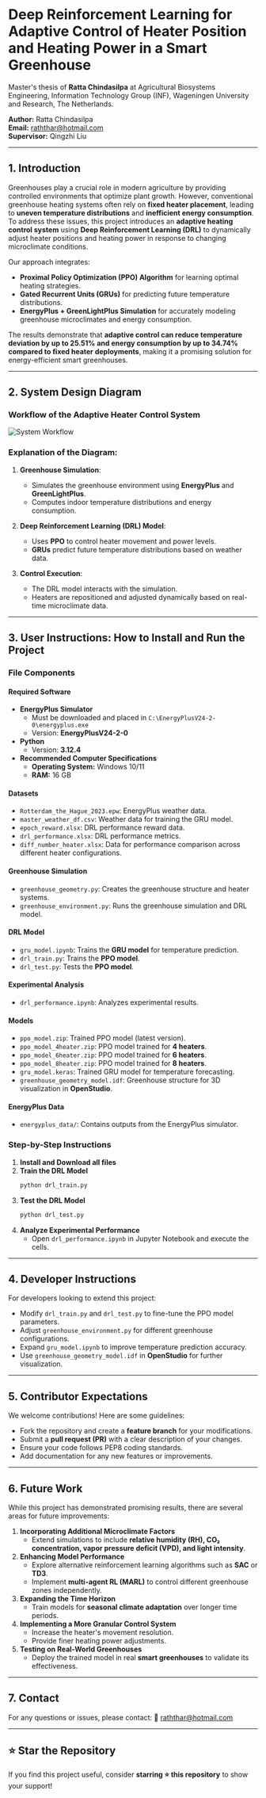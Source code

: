 # Deep Reinforcement Learning for Adaptive Control of Heater Position and Heating Power in a Smart Greenhouse
Master's thesis of **Ratta Chindasilpa** at Agricultural Biosystems Engineering, Information Technology Group (INF), Wageningen University and Research, The Netherlands.

**Author:** Ratta Chindasilpa  
**Email:** [raththar@hotmail.com](mailto:raththar@hotmail.com)  
**Supervisor:** Qingzhi Liu

---

## 1. Introduction

Greenhouses play a crucial role in modern agriculture by providing controlled environments that optimize plant growth. However, conventional greenhouse heating systems often rely on **fixed heater placement**, leading to **uneven temperature distributions** and **inefficient energy consumption**. To address these issues, this project introduces an **adaptive heating control system** using **Deep Reinforcement Learning (DRL)** to dynamically adjust heater positions and heating power in response to changing microclimate conditions.

Our approach integrates:
- **Proximal Policy Optimization (PPO) Algorithm** for learning optimal heating strategies.
- **Gated Recurrent Units (GRUs)** for predicting future temperature distributions.
- **EnergyPlus + GreenLightPlus Simulation** for accurately modeling greenhouse microclimates and energy consumption.

The results demonstrate that **adaptive control can reduce temperature deviation by up to 25.51% and energy consumption by up to 34.74% compared to fixed heater deployments**, making it a promising solution for energy-efficient smart greenhouses.

---

## 2. System Design Diagram

### Workflow of the Adaptive Heater Control System

![System Workflow](system_workflow.png)

### **Explanation of the Diagram:**
1. **Greenhouse Simulation**: 
   - Simulates the greenhouse environment using **EnergyPlus** and **GreenLightPlus**.
   - Computes indoor temperature distributions and energy consumption.
   
2. **Deep Reinforcement Learning (DRL) Model**:
   - Uses **PPO** to control heater movement and power levels.
   - **GRUs** predict future temperature distributions based on weather data.
   
3. **Control Execution**:
   - The DRL model interacts with the simulation.
   - Heaters are repositioned and adjusted dynamically based on real-time microclimate data.

---

## 3. User Instructions: How to Install and Run the Project

### **File Components**
#### **Required Software**
- **EnergyPlus Simulator**
  - Must be downloaded and placed in `C:\EnergyPlusV24-2-0\energyplus.exe`
  - Version: **EnergyPlusV24-2-0**
- **Python**
  - Version: **3.12.4**
- **Recommended Computer Specifications**
  - **Operating System:** Windows 10/11
  - **RAM:** 16 GB

#### **Datasets**
- `Rotterdam_the_Hague_2023.epw`: EnergyPlus weather data.
- `master_weather_df.csv`: Weather data for training the GRU model.
- `epoch_reward.xlsx`: DRL performance reward data.
- `drl_performance.xlsx`: DRL performance metrics.
- `diff_number_heater.xlsx`: Data for performance comparison across different heater configurations.

#### **Greenhouse Simulation**
- `greenhouse_geometry.py`: Creates the greenhouse structure and heater systems.
- `greenhouse_environment.py`: Runs the greenhouse simulation and DRL model.

#### **DRL Model**
- `gru_model.ipynb`: Trains the **GRU model** for temperature prediction.
- `drl_train.py`: Trains the **PPO model**.
- `drl_test.py`: Tests the **PPO model**.

#### **Experimental Analysis**
- `drl_performance.ipynb`: Analyzes experimental results.

#### **Models**
- `ppo_model.zip`: Trained PPO model (latest version).
- `ppo_model_4heater.zip`: PPO model trained for **4 heaters**.
- `ppo_model_6heater.zip`: PPO model trained for **6 heaters**.
- `ppo_model_8heater.zip`: PPO model trained for **8 heaters**.
- `gru_model.keras`: Trained GRU model for temperature forecasting.
- `greenhouse_geometry_model.idf`: Greenhouse structure for 3D visualization in **OpenStudio**.

#### **EnergyPlus Data**
- `energyplus_data/`: Contains outputs from the EnergyPlus simulator.

### **Step-by-Step Instructions**
1. **Install and Download all files**
2. **Train the DRL Model**
   ```sh
   python drl_train.py
   ```
3. **Test the DRL Model**
   ```sh
   python drl_test.py
   ```
4. **Analyze Experimental Performance**
   - Open `drl_performance.ipynb` in Jupyter Notebook and execute the cells.

---

## 4. Developer Instructions

For developers looking to extend this project:
- Modify `drl_train.py` and `drl_test.py` to fine-tune the PPO model parameters.
- Adjust `greenhouse_environment.py` for different greenhouse configurations.
- Expand `gru_model.ipynb` to improve temperature prediction accuracy.
- Use `greenhouse_geometry_model.idf` in **OpenStudio** for further visualization.

---

## 5. Contributor Expectations

We welcome contributions! Here are some guidelines:
- Fork the repository and create a **feature branch** for your modifications.
- Submit a **pull request (PR)** with a clear description of your changes.
- Ensure your code follows PEP8 coding standards.
- Add documentation for any new features or improvements.

---

## 6. Future Work

While this project has demonstrated promising results, there are several areas for future improvements:
1. **Incorporating Additional Microclimate Factors**
   - Extend simulations to include **relative humidity (RH), CO₂ concentration, vapor pressure deficit (VPD), and light intensity**.
2. **Enhancing Model Performance**
   - Explore alternative reinforcement learning algorithms such as **SAC** or **TD3**.
   - Implement **multi-agent RL (MARL)** to control different greenhouse zones independently.
3. **Expanding the Time Horizon**
   - Train models for **seasonal climate adaptation** over longer time periods.
4. **Implementing a More Granular Control System**
   - Increase the heater's movement resolution.
   - Provide finer heating power adjustments.
5. **Testing on Real-World Greenhouses**
   - Deploy the trained model in real **smart greenhouses** to validate its effectiveness.

---

## 7. Contact
For any questions or issues, please contact:
📧 [raththar@hotmail.com](mailto:raththar@hotmail.com)

---

## ⭐ Star the Repository
If you find this project useful, consider **starring ⭐ this repository** to show your support!
